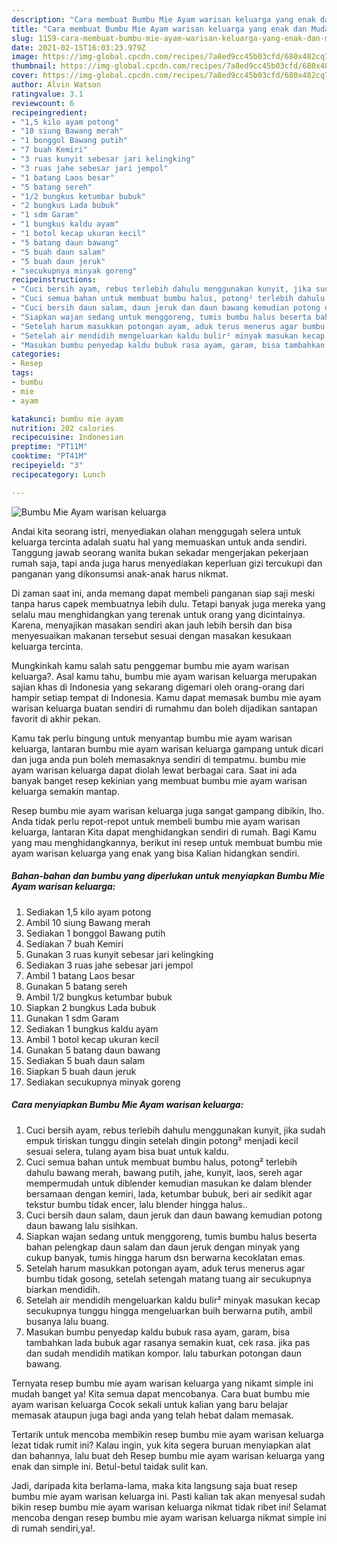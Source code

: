 ```yaml
---
description: "Cara membuat Bumbu Mie Ayam warisan keluarga yang enak dan Mudah Dibuat"
title: "Cara membuat Bumbu Mie Ayam warisan keluarga yang enak dan Mudah Dibuat"
slug: 1159-cara-membuat-bumbu-mie-ayam-warisan-keluarga-yang-enak-dan-mudah-dibuat
date: 2021-02-15T16:03:23.979Z
image: https://img-global.cpcdn.com/recipes/7a8ed9cc45b03cfd/680x482cq70/bumbu-mie-ayam-warisan-keluarga-foto-resep-utama.jpg
thumbnail: https://img-global.cpcdn.com/recipes/7a8ed9cc45b03cfd/680x482cq70/bumbu-mie-ayam-warisan-keluarga-foto-resep-utama.jpg
cover: https://img-global.cpcdn.com/recipes/7a8ed9cc45b03cfd/680x482cq70/bumbu-mie-ayam-warisan-keluarga-foto-resep-utama.jpg
author: Alvin Watson
ratingvalue: 3.1
reviewcount: 6
recipeingredient:
- "1,5 kilo ayam potong"
- "10 siung Bawang merah"
- "1 bonggol Bawang putih"
- "7 buah Kemiri"
- "3 ruas kunyit sebesar jari kelingking"
- "3 ruas jahe sebesar jari jempol"
- "1 batang Laos besar"
- "5 batang sereh"
- "1/2 bungkus ketumbar bubuk"
- "2 bungkus Lada bubuk"
- "1 sdm Garam"
- "1 bungkus kaldu ayam"
- "1 botol kecap ukuran kecil"
- "5 batang daun bawang"
- "5 buah daun salam"
- "5 buah daun jeruk"
- "secukupnya minyak goreng"
recipeinstructions:
- "Cuci bersih ayam, rebus terlebih dahulu menggunakan kunyit, jika sudah empuk tiriskan tunggu dingin setelah dingin potong² menjadi kecil sesuai selera, tulang ayam bisa buat untuk kaldu."
- "Cuci semua bahan untuk membuat bumbu halus, potong² terlebih dahulu bawang merah, bawang putih, jahe, kunyit, laos, sereh agar mempermudah untuk diblender kemudian masukan ke dalam blender bersamaan dengan kemiri, lada, ketumbar bubuk, beri air sedikit agar tekstur bumbu tidak encer, lalu blender hingga halus.."
- "Cuci bersih daun salam, daun jeruk dan daun bawang kemudian potong daun bawang lalu sisihkan."
- "Siapkan wajan sedang untuk menggoreng, tumis bumbu halus beserta bahan pelengkap daun salam dan daun jeruk dengan minyak yang cukup banyak, tumis hingga harum dsn berwarna kecoklatan emas."
- "Setelah harum masukkan potongan ayam, aduk terus menerus agar bumbu tidak gosong, setelah setengah matang tuang air secukupnya biarkan mendidih."
- "Setelah air mendidih mengeluarkan kaldu bulir² minyak masukan kecap secukupnya tunggu hingga mengeluarkan buih berwarna putih, ambil busanya lalu buang."
- "Masukan bumbu penyedap kaldu bubuk rasa ayam, garam, bisa tambahkan lada bubuk agar rasanya semakin kuat, cek rasa. jika pas dan sudah mendidih matikan kompor. lalu taburkan potongan daun bawang."
categories:
- Resep
tags:
- bumbu
- mie
- ayam

katakunci: bumbu mie ayam 
nutrition: 202 calories
recipecuisine: Indonesian
preptime: "PT11M"
cooktime: "PT41M"
recipeyield: "3"
recipecategory: Lunch

---
```



![Bumbu Mie Ayam warisan keluarga](https://img-global.cpcdn.com/recipes/7a8ed9cc45b03cfd/680x482cq70/bumbu-mie-ayam-warisan-keluarga-foto-resep-utama.jpg)

Andai kita seorang istri, menyediakan olahan menggugah selera untuk keluarga tercinta adalah suatu hal yang memuaskan untuk anda sendiri. Tanggung jawab seorang  wanita bukan sekadar mengerjakan pekerjaan rumah saja, tapi anda juga harus menyediakan keperluan gizi tercukupi dan panganan yang dikonsumsi anak-anak harus nikmat.

Di zaman  saat ini, anda memang dapat membeli panganan siap saji meski tanpa harus capek membuatnya lebih dulu. Tetapi banyak juga mereka yang selalu mau menghidangkan yang terenak untuk orang yang dicintainya. Karena, menyajikan masakan sendiri akan jauh lebih bersih dan bisa menyesuaikan makanan tersebut sesuai dengan masakan kesukaan keluarga tercinta. 



Mungkinkah kamu salah satu penggemar bumbu mie ayam warisan keluarga?. Asal kamu tahu, bumbu mie ayam warisan keluarga merupakan sajian khas di Indonesia yang sekarang digemari oleh orang-orang dari hampir setiap tempat di Indonesia. Kamu dapat memasak bumbu mie ayam warisan keluarga buatan sendiri di rumahmu dan boleh dijadikan santapan favorit di akhir pekan.

Kamu tak perlu bingung untuk menyantap bumbu mie ayam warisan keluarga, lantaran bumbu mie ayam warisan keluarga gampang untuk dicari dan juga anda pun boleh memasaknya sendiri di tempatmu. bumbu mie ayam warisan keluarga dapat diolah lewat berbagai cara. Saat ini ada banyak banget resep kekinian yang membuat bumbu mie ayam warisan keluarga semakin mantap.

Resep bumbu mie ayam warisan keluarga juga sangat gampang dibikin, lho. Anda tidak perlu repot-repot untuk membeli bumbu mie ayam warisan keluarga, lantaran Kita dapat menghidangkan sendiri di rumah. Bagi Kamu yang mau menghidangkannya, berikut ini resep untuk membuat bumbu mie ayam warisan keluarga yang enak yang bisa Kalian hidangkan sendiri.

<!--inarticleads1-->

##### Bahan-bahan dan bumbu yang diperlukan untuk menyiapkan Bumbu Mie Ayam warisan keluarga:

1. Sediakan 1,5 kilo ayam potong
1. Ambil 10 siung Bawang merah
1. Sediakan 1 bonggol Bawang putih
1. Sediakan 7 buah Kemiri
1. Gunakan 3 ruas kunyit sebesar jari kelingking
1. Sediakan 3 ruas jahe sebesar jari jempol
1. Ambil 1 batang Laos besar
1. Gunakan 5 batang sereh
1. Ambil 1/2 bungkus ketumbar bubuk
1. Siapkan 2 bungkus Lada bubuk
1. Gunakan 1 sdm Garam
1. Sediakan 1 bungkus kaldu ayam
1. Ambil 1 botol kecap ukuran kecil
1. Gunakan 5 batang daun bawang
1. Sediakan 5 buah daun salam
1. Siapkan 5 buah daun jeruk
1. Sediakan secukupnya minyak goreng




<!--inarticleads2-->

##### Cara menyiapkan Bumbu Mie Ayam warisan keluarga:

1. Cuci bersih ayam, rebus terlebih dahulu menggunakan kunyit, jika sudah empuk tiriskan tunggu dingin setelah dingin potong² menjadi kecil sesuai selera, tulang ayam bisa buat untuk kaldu.
1. Cuci semua bahan untuk membuat bumbu halus, potong² terlebih dahulu bawang merah, bawang putih, jahe, kunyit, laos, sereh agar mempermudah untuk diblender kemudian masukan ke dalam blender bersamaan dengan kemiri, lada, ketumbar bubuk, beri air sedikit agar tekstur bumbu tidak encer, lalu blender hingga halus..
1. Cuci bersih daun salam, daun jeruk dan daun bawang kemudian potong daun bawang lalu sisihkan.
1. Siapkan wajan sedang untuk menggoreng, tumis bumbu halus beserta bahan pelengkap daun salam dan daun jeruk dengan minyak yang cukup banyak, tumis hingga harum dsn berwarna kecoklatan emas.
1. Setelah harum masukkan potongan ayam, aduk terus menerus agar bumbu tidak gosong, setelah setengah matang tuang air secukupnya biarkan mendidih.
1. Setelah air mendidih mengeluarkan kaldu bulir² minyak masukan kecap secukupnya tunggu hingga mengeluarkan buih berwarna putih, ambil busanya lalu buang.
1. Masukan bumbu penyedap kaldu bubuk rasa ayam, garam, bisa tambahkan lada bubuk agar rasanya semakin kuat, cek rasa. jika pas dan sudah mendidih matikan kompor. lalu taburkan potongan daun bawang.




Ternyata resep bumbu mie ayam warisan keluarga yang nikamt simple ini mudah banget ya! Kita semua dapat mencobanya. Cara buat bumbu mie ayam warisan keluarga Cocok sekali untuk kalian yang baru belajar memasak ataupun juga bagi anda yang telah hebat dalam memasak.

Tertarik untuk mencoba membikin resep bumbu mie ayam warisan keluarga lezat tidak rumit ini? Kalau ingin, yuk kita segera buruan menyiapkan alat dan bahannya, lalu buat deh Resep bumbu mie ayam warisan keluarga yang enak dan simple ini. Betul-betul taidak sulit kan. 

Jadi, daripada kita berlama-lama, maka kita langsung saja buat resep bumbu mie ayam warisan keluarga ini. Pasti kalian tak akan menyesal sudah bikin resep bumbu mie ayam warisan keluarga nikmat tidak ribet ini! Selamat mencoba dengan resep bumbu mie ayam warisan keluarga nikmat simple ini di rumah sendiri,ya!.

